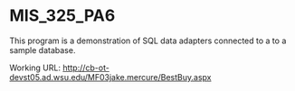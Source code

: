 # MIS_325_PA6

This program is a demonstration of SQL data adapters connected to a to a sample database.

Working URL: http://cb-ot-devst05.ad.wsu.edu/MF03jake.mercure/BestBuy.aspx
